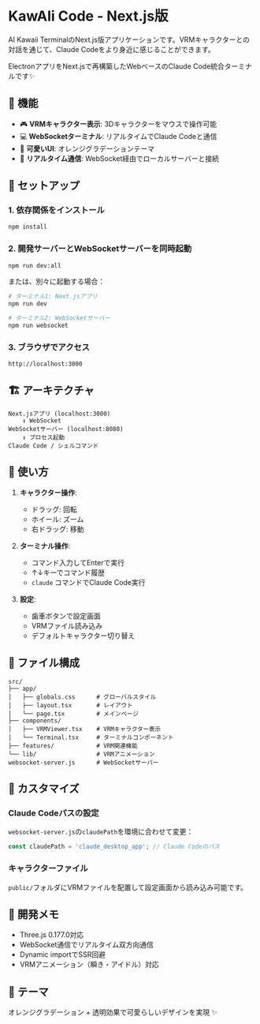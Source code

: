 # KawAIi Code - Next.js版

AI Kawaii TerminalのNext.js版アプリケーションです。VRMキャラクターとの対話を通じて、Claude Codeをより身近に感じることができます。

ElectronアプリをNext.jsで再構築したWebベースのClaude Code統合ターミナルです✨

## 🌟 機能

- 🎮 **VRMキャラクター表示**: 3Dキャラクターをマウスで操作可能
- 💻 **WebSocketターミナル**: リアルタイムでClaude Codeと通信
- 🎨 **可愛いUI**: オレンジグラデーションテーマ
- 🔄 **リアルタイム通信**: WebSocket経由でローカルサーバーと接続

## 🚀 セットアップ

### 1. 依存関係をインストール

```bash
npm install
```

### 2. 開発サーバーとWebSocketサーバーを同時起動

```bash
npm run dev:all
```

または、別々に起動する場合：

```bash
# ターミナル1: Next.jsアプリ
npm run dev

# ターミナル2: WebSocketサーバー
npm run websocket
```

### 3. ブラウザでアクセス

```
http://localhost:3000
```

## 🏗️ アーキテクチャ

```
Next.jsアプリ (localhost:3000)
    ↕ WebSocket
WebSocketサーバー (localhost:8080)
    ↕ プロセス起動
Claude Code / シェルコマンド
```

## 🎯 使い方

1. **キャラクター操作**:
   - ドラッグ: 回転
   - ホイール: ズーム
   - 右ドラッグ: 移動

2. **ターミナル操作**:
   - コマンド入力してEnterで実行
   - ↑↓キーでコマンド履歴
   - `claude` コマンドでClaude Code実行

3. **設定**:
   - 歯車ボタンで設定画面
   - VRMファイル読み込み
   - デフォルトキャラクター切り替え

## 📁 ファイル構成

```
src/
├── app/
│   ├── globals.css      # グローバルスタイル
│   ├── layout.tsx       # レイアウト
│   └── page.tsx         # メインページ
├── components/
│   ├── VRMViewer.tsx    # VRMキャラクター表示
│   └── Terminal.tsx     # ターミナルコンポーネント
├── features/            # VRM関連機能
└── lib/                 # VRMアニメーション
websocket-server.js      # WebSocketサーバー
```

## 🔧 カスタマイズ

### Claude Codeパスの設定

`websocket-server.js`の`claudePath`を環境に合わせて変更：

```javascript
const claudePath = 'claude_desktop_app'; // Claude Codeのパス
```

### キャラクターファイル

`public/`フォルダにVRMファイルを配置して設定画面から読み込み可能です。

## 📝 開発メモ

- Three.js 0.177.0対応
- WebSocket通信でリアルタイム双方向通信
- Dynamic importでSSR回避
- VRMアニメーション（瞬き・アイドル）対応

## 🎨 テーマ

オレンジグラデーション + 透明効果で可愛らしいデザインを実現 ✨
